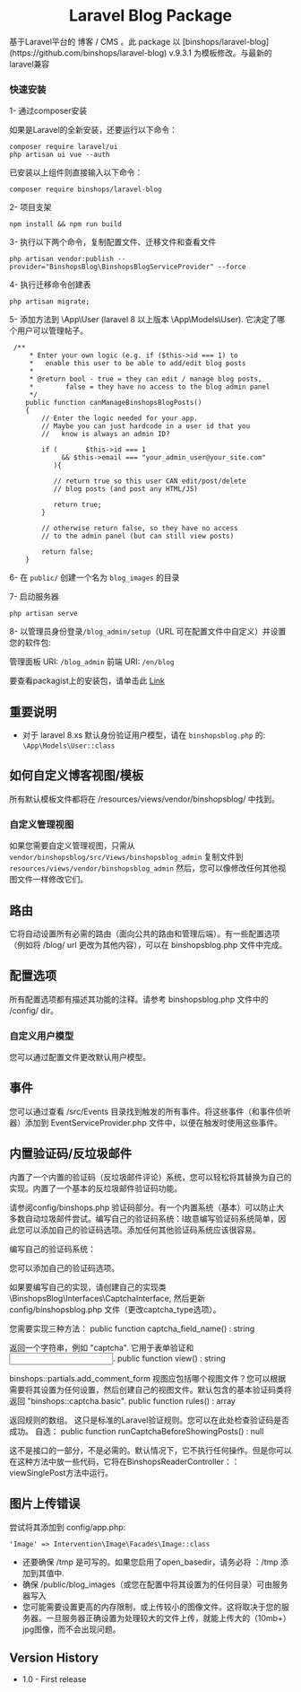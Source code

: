 <h1 align="center">Laravel Blog Package</h1>
基于Laravel平台的 博客 / CMS 。此 package 以 [binshops/laravel-blog](https://github.com/binshops/laravel-blog) v.9.3.1 为模板修改。与最新的laravel兼容

### 快速安装
1- 通过composer安装

如果是Laravel的全新安装，还要运行以下命令：


```
composer require laravel/ui
php artisan ui vue --auth
```
已安装以上组件则直接输入以下命令：

`composer require binshops/laravel-blog`



2- 项目支架

```
npm install && npm run build
```

3- 执行以下两个命令，复制配置文件、迁移文件和查看文件

`php artisan vendor:publish --provider="BinshopsBlog\BinshopsBlogServiceProvider" --force`

4-  执行迁移命令创建表

`php artisan migrate;`

5- 添加方法到 \App\User (laravel 8 以上版本 \App\Models\User). 它决定了哪个用户可以管理帖子。

```
 /**
     * Enter your own logic (e.g. if ($this->id === 1) to
     *   enable this user to be able to add/edit blog posts
     *
     * @return bool - true = they can edit / manage blog posts,
     *        false = they have no access to the blog admin panel
     */
    public function canManageBinshopsBlogPosts()
    {
        // Enter the logic needed for your app.
        // Maybe you can just hardcode in a user id that you
        //   know is always an admin ID?

        if (       $this->id === 1
             && $this->email === "your_admin_user@your_site.com"
           ){

           // return true so this user CAN edit/post/delete
           // blog posts (and post any HTML/JS)

           return true;
        }

        // otherwise return false, so they have no access
        // to the admin panel (but can still view posts)

        return false;
    }
```

6- 在 `public/` 创建一个名为 `blog_images` 的目录

7- 启动服务器

```
php artisan serve
```

8- 以管理员身份登录`/blog_admin/setup`（URL 可在配置文件中自定义）并设置您的软件包: 

  管理面板 URI: `/blog_admin`
  前端 URI: `/en/blog`

要查看packagist上的安装包，请单击此 [Link](https://packagist.org/packages/aivstar/laravel-blog)

## 重要说明
- 对于 laravel 8.xs 默认身份验证用户模型，请在 `binshopsblog.php` 的: `\App\Models\User::class`

## 如何自定义博客视图/模板

所有默认模板文件都将在 /resources/views/vendor/binshopsblog/ 中找到。

### 自定义管理视图
如果您需要自定义管理视图，只需从
`vendor/binshopsblog/src/Views/binshopsblog_admin`
复制文件到
`resources/views/vendor/binshopsblog_admin`
然后，您可以像修改任何其他视图文件一样修改它们。

## 路由

它将自动设置所有必需的路由（面向公共的路由和管理后端）。有一些配置选项（例如将 /blog/ url 更改为其他内容），可以在 binshopsblog.php 文件中完成。

## 配置选项
所有配置选项都有描述其功能的注释。请参考 binshopsblog.php 文件中的 /config/ dir。

### 自定义用户模型
您可以通过配置文件更改默认用户模型。

## 事件

您可以通过查看 /src/Events 目录找到触发的所有事件。将这些事件（和事件侦听器）添加到 EventServiceProvider.php 文件中，以便在触发时使用这些事件。

## 内置验证码/反垃圾邮件

内置了一个内置的验证码（反垃圾邮件评论）系统，您可以轻松将其替换为自己的实现。内置了一个基本的反垃圾邮件验证码功能。


请参阅config/binshops.php 验证码部分。有一个内置系统（基本）可以防止大多数自动垃圾邮件尝试。编写自己的验证码系统：I故意编写验证码系统简单，因此您可以添加自己的验证码选项。添加任何其他验证码系统应该很容易。

编写自己的验证码系统：

您可以添加自己的验证码选项。

如果要编写自己的实现，请创建自己的实现类 \BinshopsBlog\Interfaces\CaptchaInterface, 然后更新 config/binshopsblog.php 文件（更改captcha_type选项）。


您需要实现三种方法：
public function captcha_field_name() : string

返回一个字符串，例如 "captcha". 它用于表单验证和 <input name=???>.
public function view() : string

binshops::partials.add_comment_form 视图应包括哪个视图文件？您可以根据需要将其设置为任何设置，然后创建自己的视图文件。默认包含的基本验证码类将返回 "binshops::captcha.basic".
public function rules() : array

返回规则的数组。 这只是标准的Laravel验证规则。您可以在此处检查验证码是否成功。
自选：
public function runCaptchaBeforeShowingPosts() : null

这不是接口的一部分，不是必需的。默认情况下，它不执行任何操作。但是你可以在这种方法中放一些代码，它将在BinshopsReaderController：：viewSinglePost方法中运行。

## 图片上传错误

尝试将其添加到 config/app.php:

    'Image' => Intervention\Image\Facades\Image::class

- 还要确保 /tmp 是可写的。如果您启用了open_basedir，请务必将 ：/tmp 添加到其值中.
- 确保 /public/blog_images（或您在配置中将其设置为的任何目录）可由服务器写入 
- 您可能需要设置更高的内存限制，或上传较小的图像文件。这将取决于您的服务器。一旦服务器正确设置为处理较大的文件上传，就能上传大的（10mb+）jpg图像，而不会出现问题。

## Version History       
- 1.0                   - First release